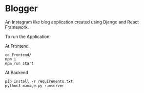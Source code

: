 # Blogger
An Instagram like blog application created  using Django and React Framework.

To run the Application:

At Frontend
```
cd Frontend/
npm i
npm run start
```

At Backend
```
pip install -r requirements.txt
python3 manage.py runserver
```
